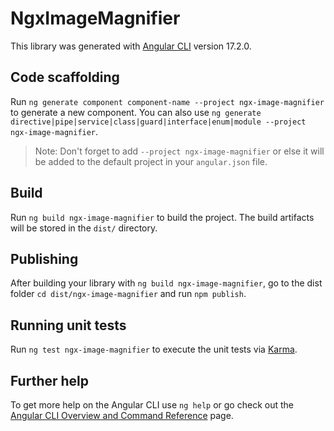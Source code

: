 # NgxImageMagnifier

This library was generated with [Angular CLI](https://github.com/angular/angular-cli) version 17.2.0.

## Code scaffolding

Run `ng generate component component-name --project ngx-image-magnifier` to generate a new component. You can also use `ng generate directive|pipe|service|class|guard|interface|enum|module --project ngx-image-magnifier`.
> Note: Don't forget to add `--project ngx-image-magnifier` or else it will be added to the default project in your `angular.json` file. 

## Build

Run `ng build ngx-image-magnifier` to build the project. The build artifacts will be stored in the `dist/` directory.

## Publishing

After building your library with `ng build ngx-image-magnifier`, go to the dist folder `cd dist/ngx-image-magnifier` and run `npm publish`.

## Running unit tests

Run `ng test ngx-image-magnifier` to execute the unit tests via [Karma](https://karma-runner.github.io).

## Further help

To get more help on the Angular CLI use `ng help` or go check out the [Angular CLI Overview and Command Reference](https://angular.io/cli) page.
